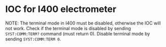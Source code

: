 IOC for I400 electrometer
=========================

NOTE: The terminal mode in I400 must be disabled, otherwise the IOC will not work. Check if the terminal mode is disabled by sending ``SYST:COMM:TERM?`` command (must return 0). Disable terminal mode by sending ``SYST:COMM:TERM 0``.
